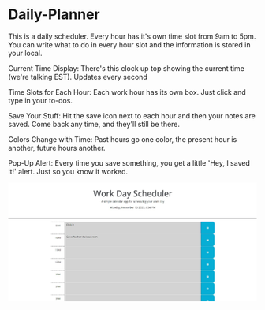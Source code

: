 # Daily-Planner

This is a daily scheduler. Every hour has it's own time slot from 9am to 5pm. You can write what to do in every hour slot and the information is stored in your local. 

Current Time Display: There's this clock up top showing the current time (we're talking EST). Updates every second 

Time Slots for Each Hour: Each work hour has its own box. Just click and type in your to-dos.

Save Your Stuff: Hit the save icon next to each hour and then your notes are saved. Come back any time, and they'll still be there.

Colors Change with Time: Past hours go one color, the present hour is another, future hours another.

Pop-Up Alert: Every time you save something, you get a little 'Hey, I saved it!' alert. Just so you know it worked.

![demo](/workday%20planner.JPG)